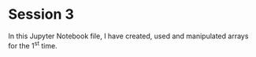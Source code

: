 # Session 3

In this Jupyter Notebook file, I have created, used and manipulated arrays for the 1<sup>st</sup> time.
